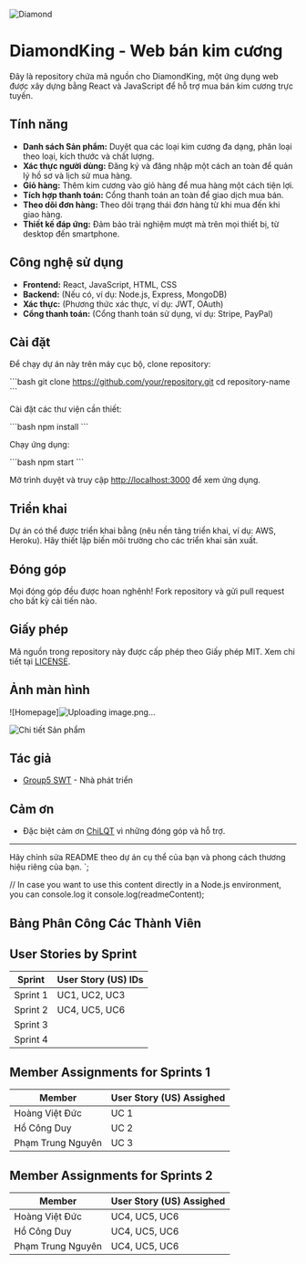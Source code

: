 
![Diamond](https://firebasestorage.googleapis.com/v0/b/diamond-6401b.appspot.com/o/Logo.png?alt=media&token=13f983ed-b3e1-4bbe-83b2-a47edf62c6a6)

# DiamondKing - Web bán kim cương

Đây là repository chứa mã nguồn cho DiamondKing, một ứng dụng web được xây dựng bằng React và JavaScript để hỗ trợ mua bán kim cương trực tuyến.

## Tính năng

- **Danh sách Sản phẩm:** Duyệt qua các loại kim cương đa dạng, phân loại theo loại, kích thước và chất lượng.
- **Xác thực người dùng:** Đăng ký và đăng nhập một cách an toàn để quản lý hồ sơ và lịch sử mua hàng.
- **Giỏ hàng:** Thêm kim cương vào giỏ hàng để mua hàng một cách tiện lợi.
- **Tích hợp thanh toán:** Cổng thanh toán an toàn để giao dịch mua bán.
- **Theo dõi đơn hàng:** Theo dõi trạng thái đơn hàng từ khi mua đến khi giao hàng.
- **Thiết kế đáp ứng:** Đảm bảo trải nghiệm mượt mà trên mọi thiết bị, từ desktop đến smartphone.

## Công nghệ sử dụng

- **Frontend:** React, JavaScript, HTML, CSS
- **Backend:** (Nếu có, ví dụ: Node.js, Express, MongoDB)
- **Xác thực:** (Phương thức xác thực, ví dụ: JWT, OAuth)
- **Cổng thanh toán:** (Cổng thanh toán sử dụng, ví dụ: Stripe, PayPal)

## Cài đặt

Để chạy dự án này trên máy cục bộ, clone repository:

\`\`\`bash
git clone https://github.com/your/repository.git
cd repository-name
\`\`\`

Cài đặt các thư viện cần thiết:

\`\`\`bash
npm install
\`\`\`

Chạy ứng dụng:

\`\`\`bash
npm start
\`\`\`

Mở trình duyệt và truy cập [http://localhost:3000](http://localhost:3000) để xem ứng dụng.

## Triển khai

Dự án có thể được triển khai bằng (nêu nền tảng triển khai, ví dụ: AWS, Heroku). Hãy thiết lập biến môi trường cho các triển khai sản xuất.

## Đóng góp

Mọi đóng góp đều được hoan nghênh! Fork repository và gửi pull request cho bất kỳ cải tiến nào.

## Giấy phép

Mã nguồn trong repository này được cấp phép theo Giấy phép MIT. Xem chi tiết tại [LICENSE](./LICENSE).

## Ảnh màn hình



![Homepage]![Uploading image.png…]()

![Chi tiết Sản phẩm](./screenshots/product-details.png)

## Tác giả

- [Group5 SWT](https://github.com/yourusername) - Nhà phát triển

## Cảm ơn

- Đặc biệt cảm ơn [ChiLQT](https://github.com/theirusername) vì những đóng góp và hỗ trợ.

---

Hãy chỉnh sửa README theo dự án cụ thể của bạn và phong cách thương hiệu riêng của bạn.
`;

// In case you want to use this content directly in a Node.js environment, you can console.log it
console.log(readmeContent);



## Bảng Phân Công Các Thành Viên

## User Stories by Sprint

| Sprint         | User Story (US) IDs                                                   |
|----------------|-------------------------------------------------------------|
| Sprint 1       | UC1, UC2, UC3 |
| Sprint 2       | UC4, UC5, UC6 |
| Sprint 3       |  |
| Sprint 4       |  |

## Member Assignments for Sprints 1

| Member         | User Story (US) Assighed                                                |
|----------------|-------------------------------------------------------------|
| Hoàng Việt Đức       | UC 1 |
| Hồ Công Duy       | UC 2 |
| Phạm Trung Nguyên       | UC 3  |

## Member Assignments for Sprints 2

| Member         | User Story (US) Assighed                                                |
|----------------|-------------------------------------------------------------|
| Hoàng Việt Đức       |  UC4, UC5, UC6  |
| Hồ Công Duy       |  UC4, UC5, UC6  |
| Phạm Trung Nguyên       |  UC4, UC5, UC6   |




